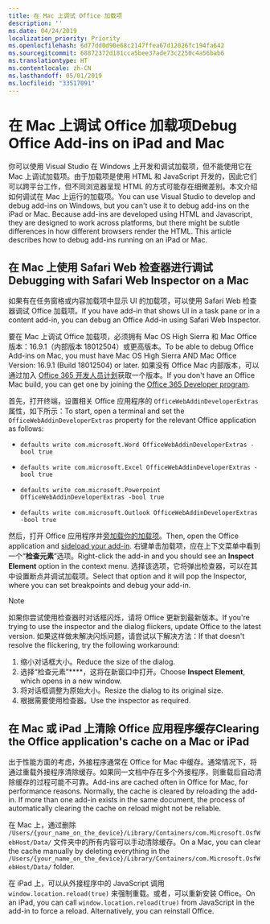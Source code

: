 ```yaml
---
title: 在 Mac 上调试 Office 加载项
description: ''
ms.date: 04/24/2019
localization_priority: Priority
ms.openlocfilehash: 6d77dd0d90e68c2147ffea67d12026fc194fa642
ms.sourcegitcommit: 68872372d181cca5bee37ade73c2250c4a56bab6
ms.translationtype: HT
ms.contentlocale: zh-CN
ms.lasthandoff: 05/01/2019
ms.locfileid: "33517091"
---
```

# <a name="debug-office-add-ins-on-a-mac"></a><span data-ttu-id="62b7c-102">在 Mac 上调试 Office 加载项</span><span class="sxs-lookup"><span data-stu-id="62b7c-102">Debug Office Add-ins on iPad and Mac</span></span>

<span data-ttu-id="62b7c-p101">你可以使用 Visual Studio 在 Windows 上开发和调试加载项，但不能使用它在 Mac 上调试加载项。由于加载项是使用 HTML 和 JavaScript 开发的，因此它们可以跨平台工作，但不同浏览器呈现 HTML 的方式可能存在细微差别。本文介绍如何调试在 Mac 上运行的加载项。</span><span class="sxs-lookup"><span data-stu-id="62b7c-p101">You can use Visual Studio to develop and debug add-ins on Windows, but you can't use it to debug add-ins on the iPad or Mac. Because add-ins are developed using HTML and Javascript, they are designed to work across platforms, but there might be subtle differences in how different browsers render the HTML. This article describes how to debug add-ins running on an iPad or Mac.</span></span>

## <a name="debugging-with-safari-web-inspector-on-a-mac"></a><span data-ttu-id="62b7c-106">在 Mac 上使用 Safari Web 检查器进行调试</span><span class="sxs-lookup"><span data-stu-id="62b7c-106">Debugging with Safari Web Inspector on a Mac</span></span>

<span data-ttu-id="62b7c-107">如果有在任务窗格或内容加载项中显示 UI 的加载项，可以使用 Safari Web 检查器调试 Office 加载项。</span><span class="sxs-lookup"><span data-stu-id="62b7c-107">If you have add-in that shows UI in a task pane or in a content add-in, you can debug an Office Add-in using Safari Web Inspector.</span></span>

<span data-ttu-id="62b7c-108">要在 Mac 上调试 Office 加载项，必须拥有 Mac OS High Sierra 和 Mac Office 版本：16.9.1（内部版本 18012504）或更高版本。</span><span class="sxs-lookup"><span data-stu-id="62b7c-108">To be able to debug Office Add-ins on Mac, you must have Mac OS High Sierra AND Mac Office Version: 16.9.1 (Build 18012504) or later.</span></span> <span data-ttu-id="62b7c-109">如果没有 Office Mac 内部版本，可以通过加入 [Office 365 开发人员计划](https://aka.ms/o365devprogram)获取一个版本。</span><span class="sxs-lookup"><span data-stu-id="62b7c-109">If you don't have an Office Mac build, you can get one by joining the [Office 365 Developer program](https://aka.ms/o365devprogram).</span></span>

<span data-ttu-id="62b7c-110">首先，打开终端，设置相关 Office 应用程序的 `OfficeWebAddinDeveloperExtras` 属性，如下所示：</span><span class="sxs-lookup"><span data-stu-id="62b7c-110">To start, open a terminal and set the `OfficeWebAddinDeveloperExtras` property for the relevant Office application as follows:</span></span>

- `defaults write com.microsoft.Word OfficeWebAddinDeveloperExtras -bool true`

- `defaults write com.microsoft.Excel OfficeWebAddinDeveloperExtras -bool true`

- `defaults write com.microsoft.Powerpoint OfficeWebAddinDeveloperExtras -bool true`

- `defaults write com.microsoft.Outlook OfficeWebAddinDeveloperExtras -bool true`

<span data-ttu-id="62b7c-111">然后，打开 Office 应用程序并[旁加载你的加载项](sideload-an-office-add-in-on-ipad-and-mac.md)。</span><span class="sxs-lookup"><span data-stu-id="62b7c-111">Then, open the Office application and [sideload your add-in](sideload-an-office-add-in-on-ipad-and-mac.md).</span></span> <span data-ttu-id="62b7c-112">右键单击加载项，应在上下文菜单中看到一个“**检查元素**”选项。</span><span class="sxs-lookup"><span data-stu-id="62b7c-112">Right-click the add-in and you should see an **Inspect Element** option in the context menu.</span></span>  <span data-ttu-id="62b7c-113">选择该选项，它将弹出检查器，可以在其中设置断点并调试加载项。</span><span class="sxs-lookup"><span data-stu-id="62b7c-113">Select that option and it will pop the Inspector, where you can set breakpoints and debug your add-in.</span></span>

> [!NOTE]
> <span data-ttu-id="62b7c-114">如果你尝试使用检查器时对话框闪烁，请将 Office 更新到最新版本。</span><span class="sxs-lookup"><span data-stu-id="62b7c-114">If you're trying to use the inspector and the dialog flickers, update Office to the latest version.</span></span> <span data-ttu-id="62b7c-115">如果这样做未解决闪烁问题，请尝试以下解决方法：</span><span class="sxs-lookup"><span data-stu-id="62b7c-115">If that doesn't resolve the flickering, try the following workaround:</span></span>
> 1. <span data-ttu-id="62b7c-116">缩小对话框大小。</span><span class="sxs-lookup"><span data-stu-id="62b7c-116">Reduce the size of the dialog.</span></span>
> 2. <span data-ttu-id="62b7c-117">选择“检查元素”\*\*\*\*，这将在新窗口中打开。</span><span class="sxs-lookup"><span data-stu-id="62b7c-117">Choose **Inspect Element**, which opens in a new window.</span></span>
> 3. <span data-ttu-id="62b7c-118">将对话框调整为原始大小。</span><span class="sxs-lookup"><span data-stu-id="62b7c-118">Resize the dialog to its original size.</span></span>
> 4. <span data-ttu-id="62b7c-119">根据需要使用检查器。</span><span class="sxs-lookup"><span data-stu-id="62b7c-119">Use the inspector as required.</span></span>

## <a name="clearing-the-office-applications-cache-on-a-mac-or-ipad"></a><span data-ttu-id="62b7c-120">在 Mac 或 iPad 上清除 Office 应用程序缓存</span><span class="sxs-lookup"><span data-stu-id="62b7c-120">Clearing the Office application's cache on a Mac or iPad</span></span>

<span data-ttu-id="62b7c-p105">出于性能方面的考虑，外接程序通常在 Office for Mac 中缓存。通常情况下，将通过重载外接程序清除缓存。如果同一文档中存在多个外接程序，则重载后自动清除缓存的过程可能不可靠。</span><span class="sxs-lookup"><span data-stu-id="62b7c-p105">Add-ins are cached often in Office for Mac, for performance reasons. Normally, the cache is cleared by reloading the add-in. If  more than one add-in exists in the same document, the process of automatically clearing the cache on reload might not be reliable.</span></span>

<span data-ttu-id="62b7c-124">在 Mac 上，通过删除 `/Users/{your_name_on_the_device}/Library/Containers/com.Microsoft.OsfWebHost/Data/` 文件夹中的所有内容可以手动清除缓存。</span><span class="sxs-lookup"><span data-stu-id="62b7c-124">On a Mac, you can clear the cache manually by deleting everything in the `/Users/{your_name_on_the_device}/Library/Containers/com.Microsoft.OsfWebHost/Data/` folder.</span></span>

<span data-ttu-id="62b7c-p106">在 iPad 上，可以从外接程序中的 JavaScript 调用 `window.location.reload(true)` 来强制重载。或者，可以重新安装 Office。</span><span class="sxs-lookup"><span data-stu-id="62b7c-p106">On an iPad, you can call `window.location.reload(true)` from JavaScript in the add-in to force a reload. Alternatively, you can reinstall Office.</span></span>
